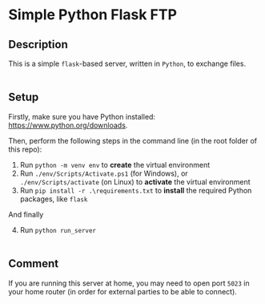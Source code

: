 # Simple Python Flask FTP

## Description

This is a simple `flask`-based server, written in `Python`, to exchange files.<br><br>

## Setup

Firstly, make sure you have Python installed: https://www.python.org/downloads.

Then, perform the following steps in the command line (in the root folder of this repo):

1. Run `python -m venv env` to **create** the virtual environment
2. Run `./env/Scripts/Activate.ps1` (for Windows), or `./env/Scripts/activate` (on Linux) to **activate** the virtual environment
3. Run `pip install -r .\requirements.txt` to **install** the required Python packages, like `flask`

And finally

4. Run `python run_server`
<br><br>

## Comment

If you are running this server at home, you may need to open port `5023` in your home router (in order for external parties to be able to connect).